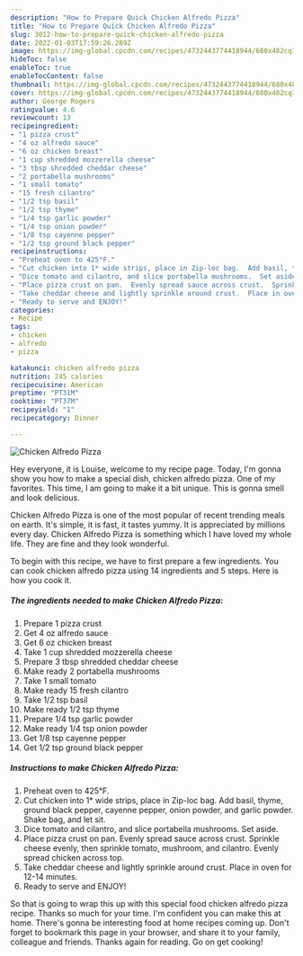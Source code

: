 ```yaml
---
description: "How to Prepare Quick Chicken Alfredo Pizza"
title: "How to Prepare Quick Chicken Alfredo Pizza"
slug: 3012-how-to-prepare-quick-chicken-alfredo-pizza
date: 2022-01-03T17:59:26.289Z
image: https://img-global.cpcdn.com/recipes/4732443774418944/680x482cq70/chicken-alfredo-pizza-recipe-main-photo.jpg
hideToc: false
enableToc: true
enableTocContent: false
thumbnail: https://img-global.cpcdn.com/recipes/4732443774418944/680x482cq70/chicken-alfredo-pizza-recipe-main-photo.jpg
cover: https://img-global.cpcdn.com/recipes/4732443774418944/680x482cq70/chicken-alfredo-pizza-recipe-main-photo.jpg
author: George Rogers
ratingvalue: 4.6
reviewcount: 13
recipeingredient:
- "1 pizza crust"
- "4 oz alfredo sauce"
- "6 oz chicken breast"
- "1 cup shredded mozzerella cheese"
- "3 tbsp shredded cheddar cheese"
- "2 portabella mushrooms"
- "1 small tomato"
- "15 fresh cilantro"
- "1/2 tsp basil"
- "1/2 tsp thyme"
- "1/4 tsp garlic powder"
- "1/4 tsp onion powder"
- "1/8 tsp cayenne pepper"
- "1/2 tsp ground black pepper"
recipeinstructions:
- "Preheat oven to 425°F."
- "Cut chicken into 1* wide strips, place in Zip-loc bag.  Add basil, thyme, ground black pepper, cayenne pepper, onion powder, and garlic powder.  Shake bag, and let sit."
- "Dice tomato and cilantro, and slice portabella mushrooms.  Set aside."
- "Place pizza crust on pan.  Evenly spread sauce across crust.  Sprinkle cheese evenly, then sprinkle tomato, mushroom, and cilantro.  Evenly spread chicken across top."
- "Take cheddar cheese and lightly sprinkle around crust.  Place in oven for 12-14 minutes."
- "Ready to serve and ENJOY!"
categories:
- Recipe
tags:
- chicken
- alfredo
- pizza

katakunci: chicken alfredo pizza 
nutrition: 245 calories
recipecuisine: American
preptime: "PT31M"
cooktime: "PT37M"
recipeyield: "1"
recipecategory: Dinner

---
```



![Chicken Alfredo Pizza](https://img-global.cpcdn.com/recipes/4732443774418944/680x482cq70/chicken-alfredo-pizza-recipe-main-photo.jpg)

Hey everyone, it is Louise, welcome to my recipe page. Today, I'm gonna show you how to make a special dish, chicken alfredo pizza. One of my favorites. This time, I am going to make it a bit unique. This is gonna smell and look delicious.

Chicken Alfredo Pizza is one of the most popular of recent trending meals on earth. It's simple, it is fast, it tastes yummy. It is appreciated by millions every day. Chicken Alfredo Pizza is something which I have loved my whole life. They are fine and they look wonderful.




To begin with this recipe, we have to first prepare a few ingredients. You can cook chicken alfredo pizza using 14 ingredients and 5 steps. Here is how you cook it.

<!--inarticleads1-->

##### The ingredients needed to make Chicken Alfredo Pizza:

1. Prepare 1 pizza crust
1. Get 4 oz alfredo sauce
1. Get 6 oz chicken breast
1. Take 1 cup shredded mozzerella cheese
1. Prepare 3 tbsp shredded cheddar cheese
1. Make ready 2 portabella mushrooms
1. Take 1 small tomato
1. Make ready 15 fresh cilantro
1. Take 1/2 tsp basil
1. Make ready 1/2 tsp thyme
1. Prepare 1/4 tsp garlic powder
1. Make ready 1/4 tsp onion powder
1. Get 1/8 tsp cayenne pepper
1. Get 1/2 tsp ground black pepper




<!--inarticleads2-->

##### Instructions to make Chicken Alfredo Pizza:

1. Preheat oven to 425°F.
1. Cut chicken into 1* wide strips, place in Zip-loc bag.  Add basil, thyme, ground black pepper, cayenne pepper, onion powder, and garlic powder.  Shake bag, and let sit.
1. Dice tomato and cilantro, and slice portabella mushrooms.  Set aside.
1. Place pizza crust on pan.  Evenly spread sauce across crust.  Sprinkle cheese evenly, then sprinkle tomato, mushroom, and cilantro.  Evenly spread chicken across top.
1. Take cheddar cheese and lightly sprinkle around crust.  Place in oven for 12-14 minutes.
1. Ready to serve and ENJOY!



So that is going to wrap this up with this special food chicken alfredo pizza recipe. Thanks so much for your time. I'm confident you can make this at home. There's gonna be interesting food at home recipes coming up. Don't forget to bookmark this page in your browser, and share it to your family, colleague and friends. Thanks again for reading. Go on get cooking!
